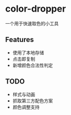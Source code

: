# color-dropper
一个用于快速取色的小工具

## Features
- 使用了本地存储
- 点击即复制
- 新增颜色合法性判定

## TODO
- 样式与动画
- 抓取第三方配色方案
- 颜色调整支持


